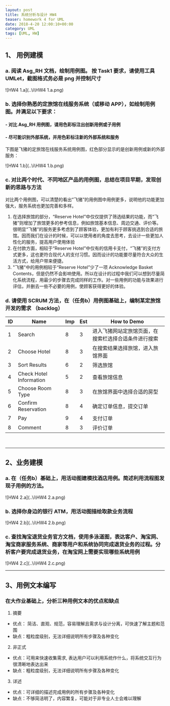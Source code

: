 ```yaml
---
layout: post
title: 系统分析与设计 HW4
teaser: homework 4 for UML
date: 2018-4-20 12:00:10+00:00
category: UML
tags: [UML, HW]
---
```


## 1、 用例建模

### a. 阅读 Asg_RH 文档，绘制用例图。 按 Task1 要求，请使用工具 UMLet，截图格式务必是 png 并控制尺寸

![HW4 1.a](..\i\HW4 1.a.png)



### b. 选择你熟悉的定旅馆在线服务系统（或移动 APP），如绘制用例图。并满足以下要求：

  #### \- 对比 Asg_RH 用例图，请用色彩标注出创新用例或子用例

  #### \- 尽可能识别外部系统，并用色彩标注新的外部系统和服务

下图是飞猪的定旅馆在线服务系统用例图，红色部分显示的是创新用例或新的外部服务：

![HW4 1.b](..\i\HW4 1.b.png)



### c. 对比两个时代、不同地区产品的用例图，总结在项目早期，发现创新的思路与方法

对比两个用例图，可以清楚的看出“飞猪”的用例图中用例更多，说明他的功能更加强大，服务系统也更加完善和多样。

1. 在选择旅馆的部分，“Reserve Hotel”中仅仅提供了筛选结果的功能，而“飞猪”则增加了旅馆更多的参考信息，例如旅馆基本信息、周边交通、评价等。很明显“飞猪”的服务更多考虑到了顾客体验，更加有利于顾客挑选到合适的旅馆。因而我们在设计的时候，可以以使用者的角度去思考，去设计一些更加人性化的服务，提高用户使用体验
2. 在付款方面，相较于“Reserve Hotel”中仅有的信用卡支付，“飞猪”的支付方式更多，这也更符合现代人的支付习惯。因而设计的功能要尽量符合大众的生活方式，给用户带来便捷。
3. "飞猪"中的用例相较于“Reserve Hotel”少了一项 Acknowledge Basket Contents，但是仍然不会影响使用。所以在设计的过程中我们可以想到尽量简化系统流程，用最少的步骤去完成同样的工作。对一些用例的功能与效果进行评估，并删去一些不必要的用例，使顾客获得更好的体验。



### d. 请使用 SCRUM 方法，在（任务b）用例图基础上，编制某定旅馆开发的需求 （backlog）

| ID   | Name                    | Imp  | Est  | How to Demo                |
| ---- | ----------------------- | ---- | ---- | -------------------------- |
| 1    | Search                  | 8    | 3    | 进入飞猪网站定旅馆页面，在搜索栏选择合适条件进行搜索 |
| 2    | Choose Hotel            | 8    | 3    | 在搜索结果选择旅馆，进入旅馆界面           |
| 3    | Sort Results            | 6    | 2    | 筛选旅馆                       |
| 4    | Check Hotel Information | 5    | 2    | 查看旅馆信息                     |
| 5    | Choose Room Type        | 8    | 3    | 在旅馆界面中选择合适的房型              |
| 6    | Confirm Reservation     | 8    | 4    | 确定订单信息，提交订单                |
| 7    | Pay                     | 9    | 4    | 支付订单                       |
| 8    | Comment                 | 8    | 3    | 评价订单                       |

​

---

## 2、业务建模

### a. 在（任务b）基础上，用活动图建模找酒店用例。简述利用流程图发现子用例的方法。

![HW4 2.a](..\i\HW4 2.a.png)



### b. 选择你身边的银行 ATM，用活动图描绘取款业务流程

![HW4 2.b](..\i\HW4 2.b.png)



### c. 查找淘宝退货业务官方文档，使用多泳道图，表达客户、淘宝网、淘宝商家服务系统、商家等用户和系统协同完成退货业务的过程。分析客户要完成退货业务，在淘宝网上需要实现哪些系统用例

![HW4 2.c](..\i\HW4 2.c.png)



---

## 3、用例文本编写

### 在大作业基础上，分析三种用例文本的优点和缺点

1. 摘要

- 优点： 简洁、直观、规范，容易理解且需求与设计分离，可快速了解主题和范围
- 缺点：粗粒度级别，无法详细说明所有步骤及各种变化



2. 非正式

- 优点：可用来快速收集需求, 表达用户可以利用系统作什么，将系统交互行为很清晰地表达出来
- 缺点：粗粒度级别，无法详细说明所有步骤及各种变化



3. 详述

- 优点：可详细的描述完成用例的所有步骤及各种变化
- 缺点：不够简洁明了，内容繁复，可能对于非专业人士会难以理解